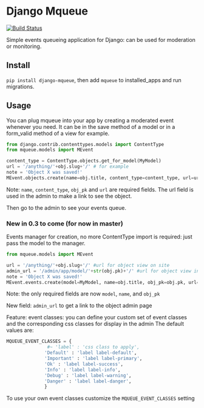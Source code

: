 # Django Mqueue

[![Build Status](https://travis-ci.org/synw/django-mqueue.svg?branch=master)](https://travis-ci.org/synw/django-mqueue)

Simple events queueing application for Django: can be used for moderation or monitoring.

## Install

`pip install django-mqueue`, then add `mqueue` to installed_apps and run migrations.

## Usage

You can plug mqueue into your app by creating a moderated event whenever you need. It can be in the save method of a model or in a form_valid method of a view for example.

  ```python
from django.contrib.contenttypes.models import ContentType
from mqueue.models import MEvent

content_type = ContentType.objects.get_for_model(MyModel)
url = '/anything/'+obj.slug+'/' # for example
note = 'Object X was saved!'
MEvent.objects.create(name=obj.title, content_type=content_type, url=url, notes=notes, obj_pk=obj.pk)
  ```
Note: `name`, `content_type`, `obj_pk` and `url` are required fields. The url field is used in the admin to make a link to see the object.

Then go to the admin to see your events queue.

### New in 0.3 to come (for now in master)

Events manager for creation, no more ContentType import is required: just pass the model to the manager.

  ```python
from mqueue.models import MEvent

url = '/anything/'+obj.slug+'/' #url for object view on site
admin_url = '/admin/app/model/'+str(obj.pk)+'/' #url for object view in admin
note = 'Object X was saved!'
MEvent.events.create(model=MyModel, name=obj.title, obj_pk=obj.pk, url=url, admin_url=admin_url, notes=notes, event_class="Info")
  ```

Note: the only required fields are now `model`, `name`, and `obj_pk`

New field: `admin_url` to get a link to the object admin page

Feature: event classes: you can define your custom set of event classes and the corresponding css classes for display in the admin
The default values are:

  ```python
MQUEUE_EVENT_CLASSES = {
                 #~ 'label' : 'css class to apply',
                'Default' : 'label label-default',
                'Important' : 'label label-primary',
                'Ok' : 'label label-success',
                'Info' : 'label label-info',
                'Debug' : 'label label-warning',
                'Danger' : 'label label-danger',
                }
  ```
  
  To use your own event classes customize the `MQUEUE_EVENT_CLASSES` setting
  
